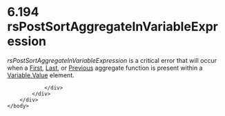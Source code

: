 <html dir="LTR" xmlns:mshelp="http://msdn.microsoft.com/mshelp" xmlns:ddue="http://ddue.schemas.microsoft.com/authoring/2003/5" xmlns:xlink="http://www.w3.org/1999/xlink" xmlns:tool="http://www.microsoft.com/tooltip">
    <head>
        <meta http-equiv="Content-Type" content="text/html; CHARSET=utf-8"></meta>
        <meta name="save" content="history"></meta>
        <title>6.194 rsPostSortAggregateInVariableExpression</title>
        <xml>
            <mshelp:toctitle title="6.194 rsPostSortAggregateInVariableExpression"></mshelp:toctitle>
            <mshelp:rltitle title="[MS-RDL]: rsPostSortAggregateInVariableExpression"></mshelp:rltitle>
            <mshelp:keyword index="A" term="2a807bc4-c713-4d5a-89f1-e8086bc6460a"></mshelp:keyword>
            <mshelp:attr name="DCSext.ContentType" value="open specification"></mshelp:attr>
            <mshelp:attr name="AssetID" value="2a807bc4-c713-4d5a-89f1-e8086bc6460a"></mshelp:attr>
            <mshelp:attr name="TopicType" value="kbRef"></mshelp:attr>
            <mshelp:attr name="DCSext.Title" value="[MS-RDL]: rsPostSortAggregateInVariableExpression" />
        </xml>
    </head>
    <body>
        <div id="header">
            <h1 class="heading">6.194 rsPostSortAggregateInVariableExpression</h1>
        </div>
        <div id="mainSection">
            <div id="mainBody">
                <div id="allHistory" class="saveHistory"></div>
                <div id="sectionSection0" class="section" name="collapseableSection">
                    

<p><i>rsPostSortAggregateInVariableExpression</i> is a critical
error that will occur when a <a href="3d1cb46f-8dae-4437-943a-f9d04f81a0ba.md">First</a>,
<a href="c87ebf57-9d52-4b30-ac26-3217972275af.md">Last</a>, or <a href="3e1da2a1-547f-4b00-b88e-62847bea3419.md">Previous</a> aggregate
function is present within a <a href="92475a61-4625-4027-b262-e9e973c5144c.md">Variable.Value</a>
element.</p>


                </div>
            </div>
        </div>
    </body>
</html>